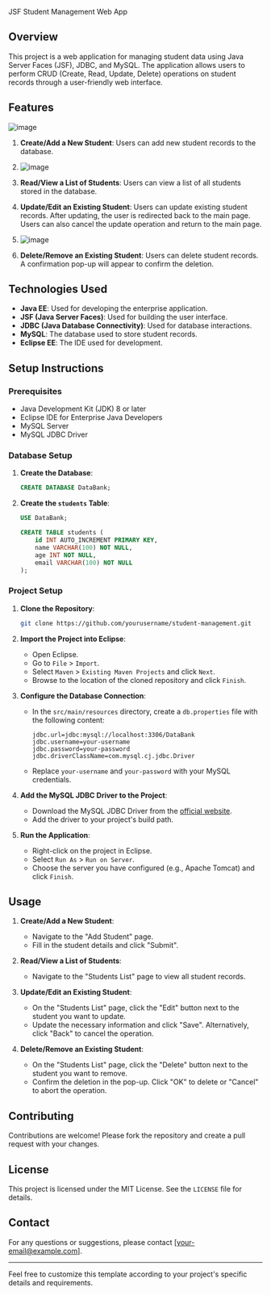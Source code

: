 JSF Student Management Web App

## Overview

This project is a web application for managing student data using Java Server Faces (JSF), JDBC, and MySQL. The application allows users to perform CRUD (Create, Read, Update, Delete) operations on student records through a user-friendly web interface.

## Features
![image](https://github.com/freda1874/JSF-Student-Management-Web-App/assets/85437054/44d57054-edf3-4e70-9919-d37ce70ed00f)

1. **Create/Add a New Student**: Users can add new student records to the database.
2. ![image](https://github.com/freda1874/JSF-Student-Management-Web-App/assets/85437054/be1db257-b031-4118-8faa-41852af79994)

3. **Read/View a List of Students**: Users can view a list of all students stored in the database.
4. **Update/Edit an Existing Student**: Users can update existing student records. After updating, the user is redirected back to the main page. Users can also cancel the update operation and return to the main page.
5. ![image](https://github.com/freda1874/JSF-Student-Management-Web-App/assets/85437054/870e1bc1-13d5-49ae-ba92-9f29a53386bb)

6. **Delete/Remove an Existing Student**: Users can delete student records. A confirmation pop-up will appear to confirm the deletion.

## Technologies Used

- **Java EE**: Used for developing the enterprise application.
- **JSF (Java Server Faces)**: Used for building the user interface.
- **JDBC (Java Database Connectivity)**: Used for database interactions.
- **MySQL**: The database used to store student records.
- **Eclipse EE**: The IDE used for development.

## Setup Instructions

### Prerequisites

- Java Development Kit (JDK) 8 or later
- Eclipse IDE for Enterprise Java Developers
- MySQL Server
- MySQL JDBC Driver

### Database Setup

1. **Create the Database**:
   ```sql
   CREATE DATABASE DataBank;
   ```
2. **Create the `students` Table**:
   ```sql
   USE DataBank;

   CREATE TABLE students (
       id INT AUTO_INCREMENT PRIMARY KEY,
       name VARCHAR(100) NOT NULL,
       age INT NOT NULL,
       email VARCHAR(100) NOT NULL
   );
   ```

### Project Setup

1. **Clone the Repository**:
   ```bash
   git clone https://github.com/yourusername/student-management.git
   ```
2. **Import the Project into Eclipse**:
   - Open Eclipse.
   - Go to `File` > `Import`.
   - Select `Maven` > `Existing Maven Projects` and click `Next`.
   - Browse to the location of the cloned repository and click `Finish`.

3. **Configure the Database Connection**:
   - In the `src/main/resources` directory, create a `db.properties` file with the following content:
     ```properties
     jdbc.url=jdbc:mysql://localhost:3306/DataBank
     jdbc.username=your-username
     jdbc.password=your-password
     jdbc.driverClassName=com.mysql.cj.jdbc.Driver
     ```
   - Replace `your-username` and `your-password` with your MySQL credentials.

4. **Add the MySQL JDBC Driver to the Project**:
   - Download the MySQL JDBC Driver from the [official website](https://dev.mysql.com/downloads/connector/j/).
   - Add the driver to your project's build path.

5. **Run the Application**:
   - Right-click on the project in Eclipse.
   - Select `Run As` > `Run on Server`.
   - Choose the server you have configured (e.g., Apache Tomcat) and click `Finish`.

## Usage

1. **Create/Add a New Student**:
   - Navigate to the "Add Student" page.
   - Fill in the student details and click "Submit".

2. **Read/View a List of Students**:
   - Navigate to the "Students List" page to view all student records.

3. **Update/Edit an Existing Student**:
   - On the "Students List" page, click the "Edit" button next to the student you want to update.
   - Update the necessary information and click "Save". Alternatively, click "Back" to cancel the operation.

4. **Delete/Remove an Existing Student**:
   - On the "Students List" page, click the "Delete" button next to the student you want to remove.
   - Confirm the deletion in the pop-up. Click "OK" to delete or "Cancel" to abort the operation.

## Contributing

Contributions are welcome! Please fork the repository and create a pull request with your changes.

## License

This project is licensed under the MIT License. See the `LICENSE` file for details.

## Contact

For any questions or suggestions, please contact [your-email@example.com].

---

Feel free to customize this template according to your project's specific details and requirements.
